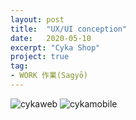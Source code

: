 ```yaml
---
layout: post
title:  "UX/UI conception"
date:   2020-05-10
excerpt: "Cyka Shop"
project: true
tag:
- WORK 作業(Sagyō)
---
```

![cykaweb](https://i.ibb.co/khpWgDp/cykaprezweb.jpg)
![cykamobile](https://i.ibb.co/khpWgDp/cykaprezweb.jpg) 

